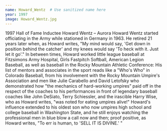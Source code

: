 ```yaml
---
name: Howard_Wentz  # Use sanitized name here
year: 1997
image: Howard_Wentz.jpg
---
```


1997 Hall of Fame Inductee Howard Wentz – Aurora
Howard Wentz started officiating in the Army while stationed in Germany in 1963. He retired 21 years
later when, as Howard writes, "My mind would say, 'Get down in position behind the catcher' and my
knees would say 'To heck with it. Just let it go'." In between times, Howard worked little league
baseball at Fitzsimons Army Hospital, Girls Fastpitch Softball, American Legion Baseball, as well as
baseball in the Rocky Mountain Athletic Conference:
His list of mentors and associates in the sport reads like a "Who's Who" in Colorado Baseball, from his
involvement with the Rocky Mountain Umpire's Association and men like Julie Carabello and David
Letofsky who demonstrated how "the mechanics of hard-working umpires” paid off in the respect of
the coaches to his performances in front of legendary baseball coaches like John DeSiato, Terry
Schiessler, and the irascible Harry Wise, who as Howard writes, "was noted for eating umpires alive!"
Howard's influence extended to his oldest son who now umpires high school and college baseball in
Washington State, and he still enjoys watching the professional men in blue blow a call now and then;
proof positive, as Howard writes, "To err is human, to 'SELL IT IS DIVINE.' "